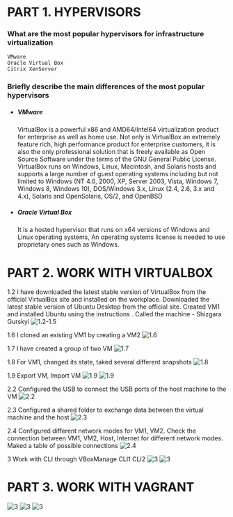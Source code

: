 # PART 1. HYPERVISORS
### What are the most popular hypervisors for infrastructure virtualization

    VMware
    Oracle Virtual Box
    Citrix XenServer

### Briefly describe the main differences of the most popular hypervisors

 - ##### VMware
    VirtualBox is a powerful x86 and AMD64/Intel64 virtualization product for enterprise as well as home use. Not only is VirtualBox an extremely feature rich, high performance product for enterprise customers, it is also the only professional solution that is freely available as Open Source Software under the terms of the GNU General Public License. VirtualBox runs on Windows, Linux, Macintosh, and Solaris hosts and supports a large number of guest operating systems including but not limited to Windows (NT 4.0, 2000, XP, Server 2003, Vista, Windows 7, Windows 8, Windows 10), DOS/Windows 3.x, Linux (2.4, 2.6, 3.x and 4.x), Solaris and OpenSolaris, OS/2, and OpenBSD
-   ##### Oracle Virtual Box
    It is a hosted hypervisor that runs on x64 versions of Windows and Linux operating systems, An operating systems license is needed to use proprietary ones such as Windows.

# PART 2. WORK WITH VIRTUALBOX

1.2 I have downloaded the latest stable version of VirtualBox from the official VirtualBox site and installed on the workplace. Downloaded the latest stable version of Ubuntu Desktop from the official site. Created VM1 and installed Ubuntu using the instructions . Called the machine - Shizgara Gurskyi
![1.2-1.5](https://github.com/shizgara/DevOps_online_Rivne_2022Q1Q2/blob/master/m2/Task2.1/img/1.2-1.5.PNG)

1.6 I cloned an existing VM1 by creating a VM2 
![1.6](https://github.com/shizgara/DevOps_online_Rivne_2022Q1Q2/blob/master/m2/Task2.1/img/1.6.PNG)

1.7 I have created a group of two VM
![1.7](https://github.com/shizgara/DevOps_online_Rivne_2022Q1Q2/blob/master/m2/Task2.1/img/1.7.PNG)

1.8 For VM1, changed its state, taked several different snapshots
![1.8](https://github.com/shizgara/DevOps_online_Rivne_2022Q1Q2/blob/master/m2/Task2.1/img/1.8.PNG)

1.9 Export VM, Import VM 
![1.9](https://github.com/shizgara/DevOps_online_Rivne_2022Q1Q2/blob/master/m2/Task2.1/img/1.9.PNG)
![1.9](https://github.com/shizgara/DevOps_online_Rivne_2022Q1Q2/blob/master/m2/Task2.1/img/1.9.1.PNG)

2.2 Configured the USB to connect the USB ports of the host machine to the VM 
![2.2](https://github.com/shizgara/DevOps_online_Rivne_2022Q1Q2/blob/master/m2/Task2.1/img/2.1.PNG)

2.3 Configured a shared folder to exchange data between the virtual machine and the host 
![2.3](https://github.com/shizgara/DevOps_online_Rivne_2022Q1Q2/blob/master/m2/Task2.1/img/2.2.PNG)

2.4 Configured different network modes for VM1, VM2. Check the connection between VM1, VM2, Host, Internet for different network modes. Maked a table of possible connections
![2.4](https://github.com/shizgara/DevOps_online_Rivne_2022Q1Q2/blob/master/m2/Task2.1/img/2.4.png)

3 Work with CLI through VBoxManage CLI1 CLI2
![3](https://github.com/shizgara/DevOps_online_Rivne_2022Q1Q2/blob/master/m2/Task2.1/img/3.1.PNG)
![3](https://github.com/shizgara/DevOps_online_Rivne_2022Q1Q2/blob/master/m2/Task2.1/img/3.2.PNG)

# PART 3. WORK WITH VAGRANT

![3](https://github.com/shizgara/DevOps_online_Rivne_2022Q1Q2/blob/master/m2/Task2.1/img/3.2-4.PNG)
![3](https://github.com/shizgara/DevOps_online_Rivne_2022Q1Q2/blob/master/m2/Task2.1/img/3.5-6.PNG)
![3](https://github.com/shizgara/DevOps_online_Rivne_2022Q1Q2/blob/master/m2/Task2.1/img/3.7.PNG)